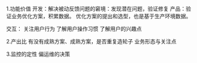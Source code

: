 1.功能价值
开发：解决被动反馈问题的窘境：发现潜在问题，验证修复
产品：验证业务优化⽅案，积累数据。
     优化⽅案的提出和选型，也是基于⽣产环境数据。

交互：
关注用户行为
了解用户操作习惯
了解用户的兴趣点






2.产出比
有没有成熟方案、成熟方案，是否重复造轮子
业务形态与关注点



3.监控的定性
偏运维的决策